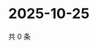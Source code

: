 # 2025-10-25

共 0 条

<!-- BEGIN ZHIHUQUESTIONS -->
<!-- 最后更新时间 Sat Oct 25 2025 00:14:09 GMT+0800 (China Standard Time) -->

<!-- END ZHIHUQUESTIONS -->
